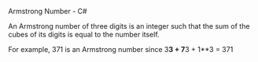 Armstrong Number - C#

An Armstrong number of three digits is an integer such that the sum of the cubes of its digits is equal to the number itself. 

For example, 371 is an Armstrong number since 3**3 + 7**3 + 1**3 = 371
